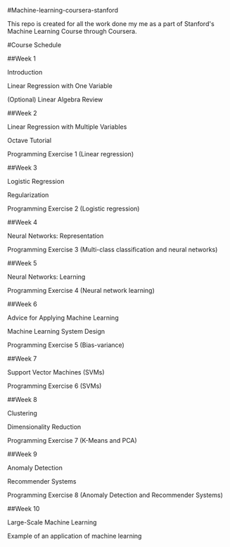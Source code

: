 #Machine-learning-coursera-stanford 

This repo is created for all the work done my me as a part of Stanford's Machine Learning Course through Coursera. 

#Course Schedule 

##Week 1  

Introduction  

Linear Regression with One Variable  

(Optional) Linear Algebra Review  

##Week 2   

Linear Regression with Multiple Variables  

Octave Tutorial  

Programming Exercise 1 (Linear regression)
  
##Week 3
  
Logistic Regression  

Regularization  

Programming Exercise 2 (Logistic regression)  

##Week 4   

Neural Networks: Representation  

Programming Exercise 3 (Multi-class classification and neural networks)  

##Week 5  

Neural Networks: Learning  

Programming Exercise 4 (Neural network learning)  

##Week 6  

Advice for Applying Machine Learning  

Machine Learning System Design  

Programming Exercise 5 (Bias-variance)  

##Week 7  

Support Vector Machines (SVMs)  

Programming Exercise 6 (SVMs)  

##Week 8 

Clustering  

Dimensionality Reduction  

Programming Exercise 7 (K-Means and PCA)  

##Week 9 

Anomaly Detection  

Recommender Systems  

Programming Exercise 8 (Anomaly Detection and Recommender Systems)  

##Week 10  

Large-Scale Machine Learning  

Example of an application of machine learning
